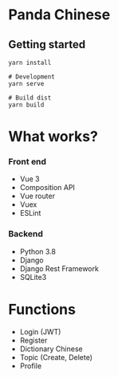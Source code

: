 # Panda Chinese

## Getting started

```
yarn install

# Development
yarn serve

# Build dist
yarn build

```

# What works?
### Front end
- Vue 3
- Composition API
- Vue router
- Vuex
- ESLint

### Backend 

- Python 3.8
- Django 
- Django Rest Framework
- SQLite3

# Functions

- Login (JWT)
- Register
- Dictionary Chinese
- Topic (Create, Delete)
- Profile

